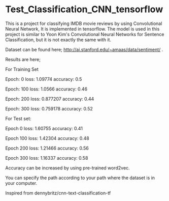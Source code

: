 # Test_Classification_CNN_tensorflow
This is a project for classifying IMDB movie reviews by using Convolutional Neural Network, It is implemented in tensorflow. 
The model is used in this project is similar to Yoon Kim's Convolutional Neural Networks for Sentence Classification, but it is not exactly the same with it.

Dataset can be found here; http://ai.stanford.edu/~amaas/data/sentiment/ .

Results are here;

  For Training Set
  
Epoch: 0 loss: 1.09774 accuracy: 0.5

Epoch: 100 loss: 1.0566 accuracy: 0.46

Epoch: 200 loss: 0.877207 accuracy: 0.44

Epoch: 300 loss: 0.759178 accuracy: 0.52

  For Test set:
  
Epoch 0 loss: 1.60755 accuracy: 0.41

Epoch 100 loss: 1.42304 accuracy: 0.48

Epoch 200 loss: 1.21466 accuracy: 0.56

Epoch 300 loss: 1.16337 accuracy: 0.58


Accuracy can be increased by using pre-trained word2vec.

You can specify the path according to your path where the dataset is in your computer.

Inspired from dennybritz/cnn-text-classification-tf


